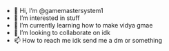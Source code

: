 - 👋 Hi, I’m @gamemastersystem1
- 👀 I’m interested in stuff
- 🌱 I’m currently learning how to make vidya gmae
- 💞️ I’m looking to collaborate on idk
- 📫 How to reach me idk send me a dm or something

<!---
gamemastersystem1/gamemastersystem1 is a ✨ special ✨ repository because its `README.md` (this file) appears on your GitHub profile.
You can click the Preview link to take a look at your changes.
--->
